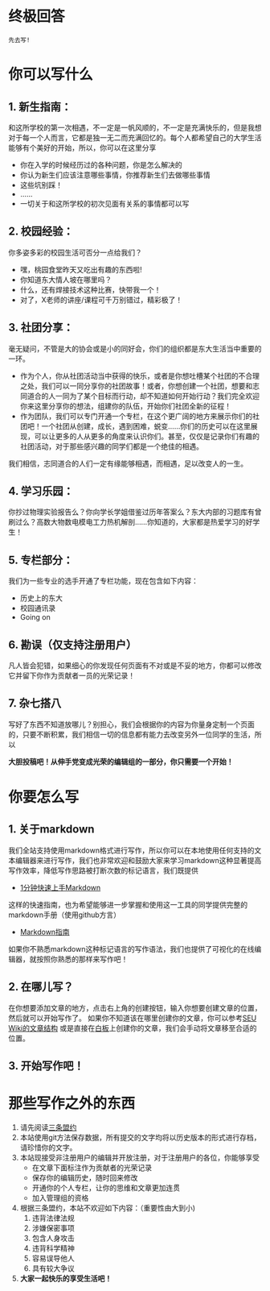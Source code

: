 <!-- TITLE: 写作指南 -->
<!-- SUBTITLE: Guideline on writing -->
# 终极回答
    先去写!

# 你可以写什么
## 1. 新生指南：
和这所学校的第一次相遇，不一定是一帆风顺的，不一定是充满快乐的，但是我想对于每一个人而言，它都是独一无二而充满回忆的。每个人都希望自己的大学生活能够有个美好的开始，所以，你可以在这里分享
- 你在入学的时候经历过的各种问题，你是怎么解决的
- 你认为新生们应该注意哪些事情，你推荐新生们去做哪些事情
- 这些坑别踩！
- ……
- 一切关于和这所学校的初次见面有关系的事情都可以写
## 2. 校园经验：
你多姿多彩的校园生活可否分一点给我们？
- 嘿，桃园食堂昨天又吃出有趣的东西啦! 
- 你知道东大情人坡在哪里吗？
- 什么，还有焊接技术这种比赛，快带我一个！
- 对了，X老师的讲座/课程可千万别错过，精彩极了！
## 3. 社团分享：
毫无疑问，不管是大的协会或是小的同好会，你们的组织都是东大生活当中重要的一环。
- 作为个人，你从社团活动当中获得的快乐，或者是你想吐槽某个社团的不合理之处，我们可以一同分享你的社团故事！或者，你想创建一个社团，想要和志同道合的人一同为了某个目标而行动，却不知道如何开始行动？我们完全欢迎你来这里分享你的想法，组建你的队伍，开始你们社团全新的征程！
- 作为团队，我们可以专门开通一个专栏，在这个更广阔的地方来展示你们的社团吧！一个社团从创建，成长，遇到困难，蜕变……你们的历史可以在这里展现，可以让更多的人从更多的角度来认识你们。甚至，仅仅是记录你们有趣的社团活动，对于那些感兴趣的同学们都是一个绝佳的相遇。

我们相信，志同道合的人们一定有缘能够相遇，而相遇，足以改变人的一生。
## 4. 学习乐园：
你抄过物理实验报告么？你向学长学姐借鉴过历年答案么？东大内部的习题库有曾刷过么？高数大物数电模电工力热机解剖……你知道的，大家都是热爱学习的好学生！
## 5. 专栏部分：
我们为一些专业的选手开通了专栏功能，现在包含如下内容：
- 历史上的东大
- 校园通讯录
- Going on
## 6. 勘误（仅支持注册用户）
凡人皆会犯错，如果细心的你发现任何页面有不对或是不妥的地方，你都可以修改它并留下你作为贡献者一员的光荣记录！
## 7. 杂七搭八
写好了东西不知道放哪儿？别担心，我们会根据你的内容为你量身定制一个页面的，只要不断积累，我们相信一切的信息都有能力去改变另外一位同学的生活，所以

**大胆投稿吧！从伸手党变成光荣的编辑组的一部分，你只需要一个开始！**

# 你要怎么写
## 1. 关于markdown
我们全站支持使用markdown格式进行写作，所以你可以在本地使用任何支持的文本编辑器来进行写作，我们也非常欢迎和鼓励大家来学习markdown这种显著提高写作效率，降低写作思路被打断次数的标记语言，我们既提供
- [1分钟快速上手Markdown](http://wiki.seu.services/guide/OneMinuteGoMarkdown)

这样的快速指南，也为希望能够进一步掌握和使用这一工具的同学提供完整的markdown手册（使用github方言）
- [Markdown指南](http://docs.seu.services/manual/MarkdownReference)

如果你不熟悉markdown这种标记语言的写作语法，我们也提供了可视化的在线编辑器，就按照你熟悉的那样来写作吧！

## 2. 在哪儿写？
在你想要添加文章的地方，点击右上角的创建按钮，输入你想要创建文章的位置，然后就可以开始写作了。
如果你不知道该在哪里创建你的文章，你可以参考[SEU Wiki的文章结构](http://wiki.seu.servics/guide/ArticleStructure) 或是直接在[白板](http://wiki.seu.services/playground/)上创建你的文章，我们会手动将文章移至合适的位置。

## 3. 开始写作吧！

# 那些写作之外的东西
1. 请先阅读[三条盟约](http://wiki.seu.services/about/the-three/)
2. 本站使用git方法保存数据，所有提交的文字均将以历史版本的形式进行存档，请珍惜你的文字。
3. 本站现接受非注册用户的编辑并开放注册，对于注册用户的各位，你能够享受
    - 在文章下面标注作为贡献者的光荣记录
    - 保存你的编辑历史，随时回来修改
    - 开通你的个人专栏，让你的思维和文章更加连贯
    - 加入管理组的资格
4. 根据三条盟约，本站不欢迎如下内容：（重要性由大到小)
    1. 违背法律法规
    2. 涉嫌保密事项
    3. 包含人身攻击
    4. 违背科学精神
    5. 容易误导他人
    6. 具有较大争议
5. **大家一起快乐的享受生活吧！**